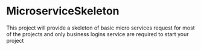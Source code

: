 # MicroserviceSkeleton
This project will provide a skeleton of basic micro services request for most of the projects and only business logins service are required to start your project
